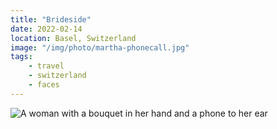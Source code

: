 ```yaml
---
title: "Brideside"
date: 2022-02-14
location: Basel, Switzerland
image: "/img/photo/martha-phonecall.jpg"
tags:
    - travel
    - switzerland
    - faces
---
```


![A woman with a bouquet in her hand and a phone to her ear](/img/photo/martha-phonecall.jpg)
